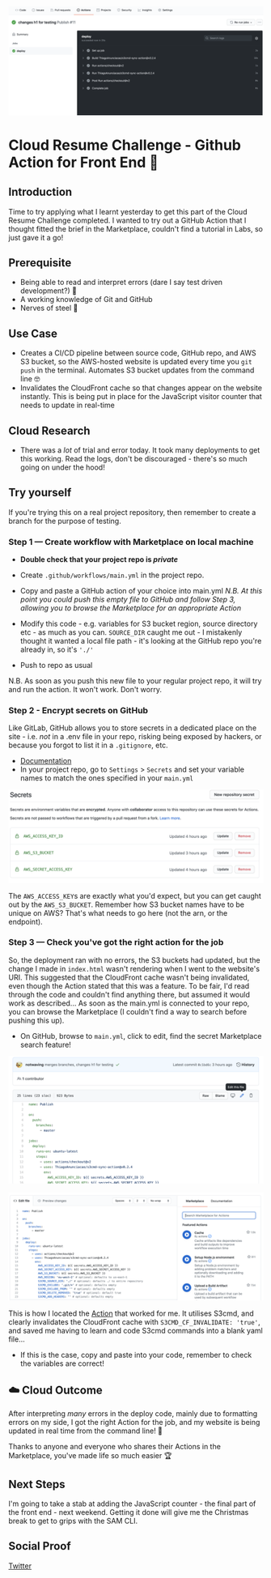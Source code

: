 ![eleven's the charm](/Journey/047/eleven.png)

# Cloud Resume Challenge - Github Action for Front End 🤖

## Introduction

Time to try applying what I learnt yesterday to get this part of the Cloud Resume Challenge completed. I wanted to try out a GitHub Action that I thought fitted the brief in the Marketplace, couldn't find a tutorial in Labs, so just gave it a go!

## Prerequisite

- Being able to read and interpret errors (dare I say test driven development?) 👾
- A working knowledge of Git and GitHub
- Nerves of steel 💪

## Use Case

- Creates a CI/CD pipeline between source code, GitHub repo, and AWS S3 bucket, so the AWS-hosted website is updated every time you `git push` in the terminal. Automates S3 bucket updates from the command line 🤓
- Invalidates the CloudFront cache so that changes appear on the website instantly. This is being put in place for the JavaScript visitor counter that needs to update in real-time

## Cloud Research

- There was a _lot_ of trial and error today. It took many deployments to get this working. Read the logs, don't be discouraged - there's so much going on under the hood!

## Try yourself

If you're trying this on a real project repository, then remember to create a branch for the purpose of testing.

### Step 1 — Create workflow with Marketplace on local machine

- **Double check that your project repo is _private_**

- Create `.github/workflows/main.yml` in the project repo.
- Copy and paste a GitHub action of your choice into main.yml
  _N.B. At this point you could push this empty file to GitHub and follow Step 3, allowing you to browse the Marketplace for an appropriate Action_
- Modify this code - e.g. variables
  for S3 bucket region, source directory etc - as much as you can. `SOURCE_DIR` caught me out - I mistakenly thought it wanted a local file path - it's looking at the GitHub repo you're already in, so it's `'./'`
- Push to repo as usual

N.B. As soon as you push this new file to your regular project repo, it will try and run the action. It won't work. Don't worry.

### Step 2 - Encrypt secrets on GitHub

Like GitLab, GitHub allows you to store secrets in a dedicated place on the site - i.e. _not_ in a .env file in your repo, risking being exposed by hackers, or because you forgot to list it in a `.gitignore`, etc.

- [Documentation](https://docs.github.com/en/free-pro-team@latest/actions/reference/encrypted-secrets)
- In your project repo, go to `Settings` > `Secrets` and set your variable names to match the ones specified in your `main.yml`

![secrets](/Journey/047/secrets.png)

The `AWS_ACCESS_KEY`s are exactly what you'd expect, but you can get caught out by the `AWS_S3_BUCKET`. Remember how S3 bucket names have to be unique on AWS? That's what needs to go here (not the arn, or the endpoint).

### Step 3 — Check you've got the right action for the job

So, the deployment ran with no errors, the S3 buckets had updated, but the change I made in `index.html` wasn't rendering when I went to the website's URI. This suggested that the CloudFront cache wasn't being invalidated, even though the Action stated that this was a feature. To be fair, I'd read through the code and couldn't find anything there, but assumed it would work as described... As soon as the main.yml is connected to your repo, you can browse the Marketplace (I couldn't find a way to search before pushing this up).

- On GitHub, browse to `main.yml`, click to edit, find the secret Marketplace search feature!

![step 1](/Journey/047/step1.png)

![step 2](/Journey/047/step2.png)

This is how I located the [Action](https://github.com/marketplace/actions/s3cmd-sync-action) that worked for me. It utilises S3cmd, and clearly invalidates the CloudFront cache with `S3CMD_CF_INVALIDATE: 'true'`, and saved me having to learn and code S3cmd commands into a blank yaml file...

- If this is the case, copy and paste into your code, remember to check the variables are correct!

## ☁️ Cloud Outcome

After interpreting _many_ errors in the deploy code, mainly due to formatting errors on my side, I got the right Action for the job, and my website is being updated in real time from the command line! 🥳

Thanks to anyone and everyone who shares their Actions in the Marketplace, you've made life so much easier 🏆

## Next Steps

I'm going to take a stab at adding the JavaScript counter - the final part of the front end - next weekend. Getting it done will give me the Christmas break to get to grips with the SAM CLI.

## Social Proof

[Twitter](https://twitter.com/_notwaving/status/1338244382613516290?s=20)
